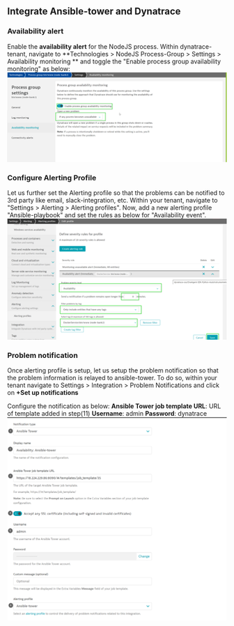 ## Integrate Ansible-tower and Dynatrace

### Availability alert
Enable the **availability alert** for the NodeJS process. Within dynatrace-tenant, navigate to **Technologies > NodeJS Process-Group > Settings > Availability monitoring ** and toggle the "Enable process group availability monitoring" as below:
![Ansible-Docker](../../../assets/images/availability-event.png)

### Configure Alerting Profile
Let us further set the Alerting profile so that the problems can be notified to 3rd party like email, slack-integration, etc.
Within your tenant, navigate to "Settings > Alerting > Alerting profiles". Now, add a new alerting profile "Ansible-playbook" and set the rules as below for
"Availability event".
![Ansible-Docker](../../../assets/images/Alerting-profile-setup.png)

### Problem notification
Once alerting profile is setup, let us setup the problem notification so that the problem information is relayed to ansible-tower. To do so, within your tenant navigate to Settings > Integration > Problem Notifications and click on **+Set up notifications**

Configure the notification as below:
**Ansible Tower job template URL**: URL of template added in step(11)
**Username**: admin
**Password**: dynatrace
![Ansible-Docker](../../../assets/images/Availibility-alerting-profile.png)

